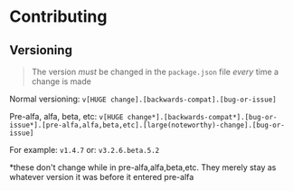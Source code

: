 # Contributing
## Versioning

>The version *must* be changed in the `package.json` file *every* time a change is made

Normal versioning: `v[HUGE change].[backwards-compat].[bug-or-issue]`

Pre-alfa, alfa, beta, etc:  `v[HUGE change*].[backwards-compat*].[bug-or-issue*].[pre-alfa,alfa,beta,etc].[large(noteworthy)-change].[bug-or-issue]`

For example: `v1.4.7` or: `v3.2.6.beta.5.2`

*these don't change while in pre-alfa,alfa,beta,etc.
They merely stay as whatever version it was before it entered pre-alfa
